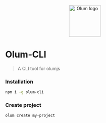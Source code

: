 <p align="center"><img width="100" src="https://eissa.xyz/olumjs/logo.png" alt="Olum logo"></p>

# Olum-CLI
> A CLI tool for olumjs

### Installation
```bash
npm i -g olum-cli
```

### Create project
```bash
olum create my-project
```